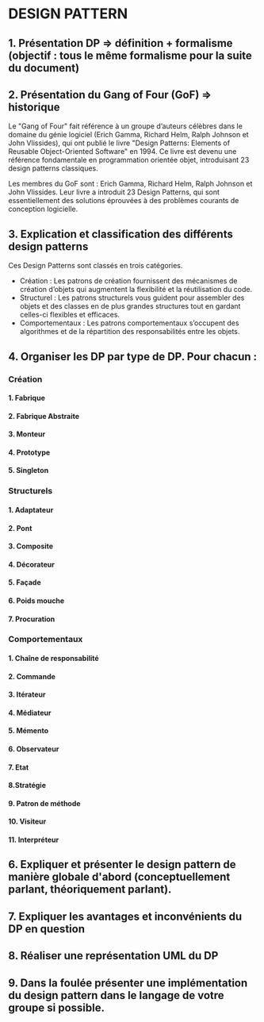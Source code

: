 # DESIGN PATTERN

## 1. Présentation DP => définition + formalisme (objectif : tous le même formalisme pour la suite du document)

## 2. Présentation du Gang of Four (GoF) => historique
   Le "Gang of Four" fait référence à un groupe d’auteurs célèbres dans le domaine du génie logiciel (Erich Gamma, Richard Helm, Ralph Johnson et John Vlissides), qui ont publié le livre "Design Patterns: Elements of Reusable Object-Oriented Software" en 1994. Ce livre est devenu une référence fondamentale en programmation orientée objet, introduisant 23 design patterns classiques.

Les membres du GoF sont : 
Erich Gamma, Richard Helm, Ralph Johnson et John Vlissides. 
Leur livre a introduit 23 Design Patterns, qui sont essentiellement des solutions éprouvées à des problèmes courants de conception logicielle.

## 3. Explication et classification des différents design patterns

Ces Design Patterns sont classés en trois catégories.
- Création : Les patrons de création fournissent des mécanismes de création d’objets qui augmentent la flexibilité et la réutilisation du code.
- Structurel : Les patrons structurels vous guident pour assembler des objets et des classes en de plus grandes structures tout en gardant celles-ci flexibles et efficaces.
- Comportementaux : Les patrons comportementaux s’occupent des algorithmes et de la répartition des responsabilités entre les objets.

## 4. Organiser les DP par type de DP. Pour chacun :
### Création
#### 1. Fabrique
#### 2. Fabrique Abstraite
#### 3. Monteur
#### 4. Prototype
#### 5. Singleton

### Structurels
#### 1. Adaptateur
#### 2. Pont
#### 3. Composite
#### 4. Décorateur
#### 5. Façade
#### 6. Poids mouche
#### 7. Procuration

### Comportementaux
#### 1. Chaîne de responsabilité
#### 2. Commande 
#### 3. Itérateur
#### 4. Médiateur
#### 5. Mémento
#### 6. Observateur
#### 7. Etat
#### 8.Stratégie
#### 9. Patron de méthode
#### 10. Visiteur
#### 11. Interpréteur
    
## 6. Expliquer et présenter le design pattern de manière globale d'abord (conceptuellement parlant, théoriquement parlant).

## 7. Expliquer les avantages et inconvénients du DP en question

## 8. Réaliser une représentation UML du DP

## 9. Dans la foulée présenter une implémentation du design pattern dans le langage de votre groupe si possible.
